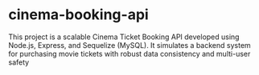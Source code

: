 # cinema-booking-api
This project is a scalable Cinema Ticket Booking API developed using Node.js, Express, and Sequelize (MySQL). It simulates a backend system for purchasing movie tickets with robust data consistency and multi-user safety 
